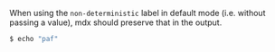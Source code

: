 When using the `non-deterministic` label in default mode
(i.e. without passing a value), mdx should preserve that in the output.

```sh non-deterministic
$ echo "paf"
```
